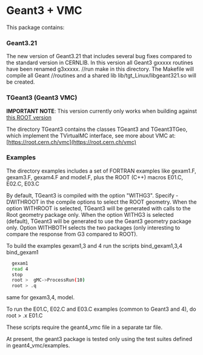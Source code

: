 Geant3 + VMC
=============

This package contains:

### Geant3.21

The new version of Geant3.21 that includes several bug fixes
compared to the standard version in CERNLIB.
In this version all Geant3 gxxxxx routines have been renamed g3xxxxx.
//run make in this directory. The Makefile will compile all Geant
//routines and a shared lib lib/tgt_Linux/libgeant321.so will be created.

### TGeant3 (Geant3 VMC)

**IMPORTANT NOTE**: This version currently only works when building against [this ROOT version](https://github.com/benedikt-voelkel/root/tree/v6-14-06-multi-engines-wip-mgr)

The directory TGeant3 contains the classes TGeant3 and TGeant3TGeo,
which implement the  TVirtualMC interface, see more about VMC at: <br/>
[https://root.cern.ch/vmc](https://root.cern.ch/vmc)

### Examples

The directory examples includes a set of FORTRAN examples
like gexam1.F, gexam3.F, gexam4.F and model.F, plus the ROOT (C++) macros
E01.C, E02.C, E03.C

By default, TGeant3 is compiled with the option "WITHG3".
Specify -DWITHROOT in the compile options to select the ROOT geometry.
When the option WITHROOT is selected, TGeant3 will be generated
with calls to the Root geometry package only.
When the option WITHG3 is selected (default), TGeant3 will be generated
to use the Geant3 geometry package only.
Option WITHBOTH selects the two packages (only interesting to compare
the response from G3 compared to ROOT).

To build the examples gexam1,3 and 4 run the scripts bind_gexam1,3,4
bind_gexam1
```bash
  gexam1
  read 4
  stop
  root >  gMC->ProcessRun(10)
  root > .q
```
same for gexam3,4, model.

To run the E01.C, E02.C and E03.C examples (common to Geant3 and 4), do
root > .x E01.C

These scripts require the geant4_vmc file in a separate tar file.

At present, the geant3 package is tested only using the test suites defined
in geant4_vmc/examples.
